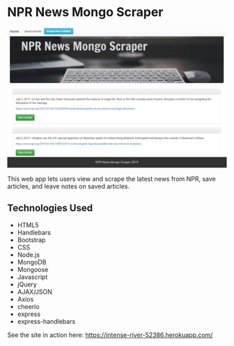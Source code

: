 # NPR News Mongo Scraper
![Screenshot of site](/public/assets/images/Capture.PNG)

This web app lets users view and scrape the latest news from NPR, save articles, and leave notes on saved articles. 

## Technologies Used

* HTML5
* Handlebars
* Bootstrap
* CSS
* Node.js
* MongoDB
* Mongoose
* Javascript
* jQuery
* AJAX/JSON
* Axios
* cheerio
* express
* express-handlebars

See the site in action here: https://intense-river-52386.herokuapp.com/
